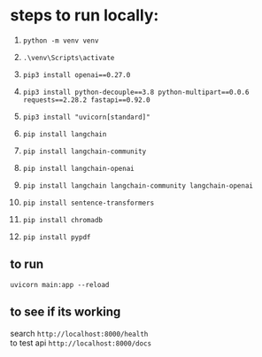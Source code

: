 # steps to run locally:

1.  `python -m venv venv`
2. `.\venv\Scripts\activate`

3. `pip3 install openai==0.27.0`
4. `pip3 install python-decouple==3.8 python-multipart==0.0.6 requests==2.28.2 fastapi==0.92.0`

5. `pip3 install "uvicorn[standard]"`
6. `pip install langchain`
7. `pip install langchain-community`
8. `pip install langchain-openai`
9. `pip install langchain langchain-community langchain-openai`
10. `pip install sentence-transformers`
11. `pip install chromadb`
12. `pip install pypdf`

## to run
`uvicorn main:app --reload`

## to see if its working

search `http://localhost:8000/health` </br>
to test api `http://localhost:8000/docs`
